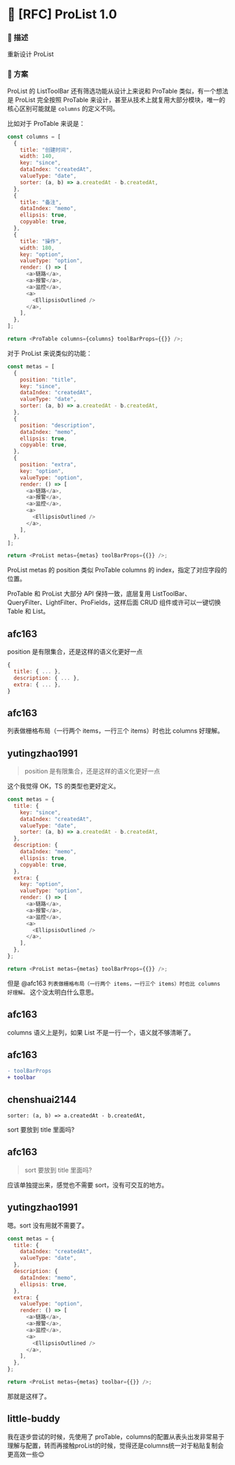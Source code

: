 # 👑 [RFC] ProList 1.0

### 🥰 描述

重新设计 ProList

### 🧐 方案

ProList 的 ListToolBar 还有筛选功能从设计上来说和 ProTable 类似，有一个想法是 ProList 完全按照 ProTable 来设计，甚至从技术上就复用大部分模块，唯一的核心区别可能就是 `columns` 的定义不同。

比如对于 ProTable 来说是：

```js
const columns = [
  {
    title: "创建时间",
    width: 140,
    key: "since",
    dataIndex: "createdAt",
    valueType: "date",
    sorter: (a, b) => a.createdAt - b.createdAt,
  },
  {
    title: "备注",
    dataIndex: "memo",
    ellipsis: true,
    copyable: true,
  },
  {
    title: "操作",
    width: 180,
    key: "option",
    valueType: "option",
    render: () => [
      <a>链路</a>,
      <a>报警</a>,
      <a>监控</a>,
      <a>
        <EllipsisOutlined />
      </a>,
    ],
  },
];

return <ProTable columns={columns} toolBarProps={{}} />;
```

对于 ProList 来说类似的功能：

```js
const metas = [
  {
    position: "title",
    key: "since",
    dataIndex: "createdAt",
    valueType: "date",
    sorter: (a, b) => a.createdAt - b.createdAt,
  },
  {
    position: "description",
    dataIndex: "memo",
    ellipsis: true,
    copyable: true,
  },
  {
    position: "extra",
    key: "option",
    valueType: "option",
    render: () => [
      <a>链路</a>,
      <a>报警</a>,
      <a>监控</a>,
      <a>
        <EllipsisOutlined />
      </a>,
    ],
  },
];

return <ProList metas={metas} toolBarProps={{}} />;
```

ProList metas 的 position 类似 ProTable columns 的 index，指定了对应字段的位置。

ProTable 和 ProList 大部分 API 保持一致，底层复用 ListToolBar、QueryFilter、LightFilter、ProFields，这样后面 CRUD 组件或许可以一键切换 Table 和 List。

## afc163

position 是有限集合，还是这样的语义化更好一点

```jsx
{
  title: { ... },
  description: { ... },
  extra: { ... },
}
```

## afc163

列表做栅格布局（一行两个 items，一行三个 items）时也比 columns 好理解。

## yutingzhao1991

> position 是有限集合，还是这样的语义化更好一点

这个我觉得 OK，TS 的类型也更好定义。

```js
const metas = {
  title: {
    key: "since",
    dataIndex: "createdAt",
    valueType: "date",
    sorter: (a, b) => a.createdAt - b.createdAt,
  },
  description: {
    dataIndex: "memo",
    ellipsis: true,
    copyable: true,
  },
  extra: {
    key: "option",
    valueType: "option",
    render: () => [
      <a>链路</a>,
      <a>报警</a>,
      <a>监控</a>,
      <a>
        <EllipsisOutlined />
      </a>,
    ],
  },
};

return <ProList metas={metas} toolBarProps={{}} />;
```

但是 @afc163 `列表做栅格布局（一行两个 items，一行三个 items）时也比 columns 好理解。` 这个没太明白什么意思。

## afc163

columns 语义上是列，如果 List 不是一行一个，语义就不够清晰了。

## afc163

```diff
- toolBarProps
+ toolbar
```

## chenshuai2144

`sorter: (a, b) => a.createdAt - b.createdAt,`

sort 要放到 title 里面吗?

## afc163

> sort 要放到 title 里面吗?

应该单独提出来，感觉也不需要 sort，没有可交互的地方。

## yutingzhao1991

嗯。sort 没有用就不需要了。

```js
const metas = {
  title: {
    dataIndex: "createdAt",
    valueType: "date",
  },
  description: {
    dataIndex: "memo",
    ellipsis: true,
  },
  extra: {
    valueType: "option",
    render: () => [
      <a>链路</a>,
      <a>报警</a>,
      <a>监控</a>,
      <a>
        <EllipsisOutlined />
      </a>,
    ],
  },
};

return <ProList metas={metas} toolbar={{}} />;
```

那就是这样了。

## little-buddy

我在逐步尝试的时候，先使用了 proTable，columns的配置从表头出发非常易于理解与配置，转而再接触proList的时候，觉得还是columns统一对于粘贴复制会更高效一些😊
